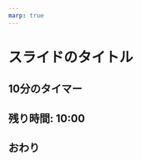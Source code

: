```yaml
---
marp: true
---
```


<!-- スライド1 -->
# スライドのタイトル

<!-- スライド2 -->
## 10分のタイマー

<script>
<!--
// カウントダウンタイマーの設定
function startTimer(duration, display) {
  var timer = duration, minutes, seconds;
  setInterval(function () {
    minutes = parseInt(timer / 60, 10)
    seconds = parseInt(timer % 60, 10);

    minutes = minutes < 10 ? "0" + minutes : minutes;
    seconds = seconds < 10 ? "0" + seconds : seconds;

    display.textContent = minutes + ":" + seconds;

    if (--timer < 0) {
      timer = duration;
    }
  }, 1000);
}

window.onload = function () {
  var tenMinutes = 60 * 10,
      display = document.querySelector('#timer');
  startTimer(tenMinutes, display);
};
-->
</script>

<!-- スライド3 -->
## 残り時間: <span id="timer">10:00</span>

<!-- スライド4 -->
## おわり
